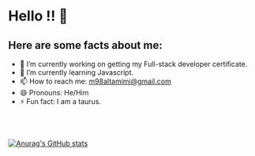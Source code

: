 # Hello !! 👋


## Here are some facts about me:


- 🔭 I’m currently working on getting my Full-stack developer certificate.
- 🌱 I’m currently learning Javascript.
- 📫 How to reach me: m98altamimi@gmail.com
- 😄 Pronouns: He/Him
- ⚡ Fun fact: I am a taurus.

<br> <br>

 [![Anurag's GitHub stats](https://github-readme-stats.vercel.app/api?username=MohammadAltamimi98&count_private=true)](https://github.com/anuraghazra/github-readme-stats)

